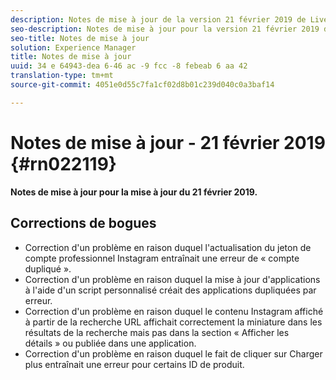 ```yaml
---
description: Notes de mise à jour de la version 21 février 2019 de Livefyre.
seo-description: Notes de mise à jour pour la version 21 février 2019 de Livefyre.
seo-title: Notes de mise à jour
solution: Experience Manager
title: Notes de mise à jour
uuid: 34 e 64943-dea 6-46 ac -9 fcc -8 febeab 6 aa 42
translation-type: tm+mt
source-git-commit: 4051e0d55c7fa1cf02d8b01c239d040c0a3baf14

---
```



# Notes de mise à jour - 21 février 2019 {#rn022119}

**Notes de mise à jour pour la mise à jour du 21 février 2019.**


## Corrections de bogues

* Correction d&#39;un problème en raison duquel l&#39;actualisation du jeton de compte professionnel Instagram entraînait une erreur de « compte dupliqué ».
* Correction d&#39;un problème en raison duquel la mise à jour d&#39;applications à l&#39;aide d&#39;un script personnalisé créait des applications dupliquées par erreur.
* Correction d&#39;un problème en raison duquel le contenu Instagram affiché à partir de la recherche URL affichait correctement la miniature dans les résultats de la recherche mais pas dans la section « Afficher les détails » ou publiée dans une application.
* Correction d&#39;un problème en raison duquel le fait de cliquer sur Charger plus entraînait une erreur pour certains ID de produit.